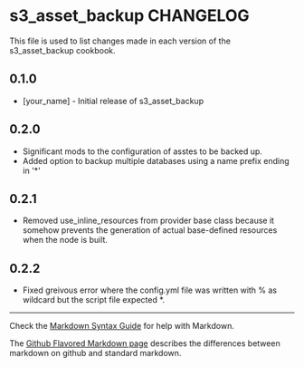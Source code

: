 s3_asset_backup CHANGELOG
=========================

This file is used to list changes made in each version of the s3_asset_backup cookbook.

0.1.0
-----
- [your_name] - Initial release of s3_asset_backup

0.2.0
-----
- Significant mods to the configuration of asstes to be backed up.
- Added option to backup multiple databases using a name prefix ending in '*'

0.2.1
-----
- Removed use_inline_resources from provider base class because it somehow prevents the generation of actual base-defined resources when the node is built.

0.2.2
-----
- Fixed greivous error where the config.yml file was written with % as wildcard but the script file expected *.

- - -
Check the [Markdown Syntax Guide](http://daringfireball.net/projects/markdown/syntax) for help with Markdown.

The [Github Flavored Markdown page](http://github.github.com/github-flavored-markdown/) describes the differences between markdown on github and standard markdown.
